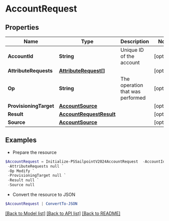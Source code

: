 # AccountRequest
## Properties

Name | Type | Description | Notes
------------ | ------------- | ------------- | -------------
**AccountId** | **String** | Unique ID of the account | [optional] 
**AttributeRequests** | [**AttributeRequest[]**](AttributeRequest.md) |  | [optional] 
**Op** | **String** | The operation that was performed | [optional] 
**ProvisioningTarget** | [**AccountSource**](AccountSource.md) |  | [optional] 
**Result** | [**AccountRequestResult**](AccountRequestResult.md) |  | [optional] 
**Source** | [**AccountSource**](AccountSource.md) |  | [optional] 

## Examples

- Prepare the resource
```powershell
$AccountRequest = Initialize-PSSailpointV2024AccountRequest  -AccountId John.Doe `
 -AttributeRequests null `
 -Op Modify `
 -ProvisioningTarget null `
 -Result null `
 -Source null
```

- Convert the resource to JSON
```powershell
$AccountRequest | ConvertTo-JSON
```

[[Back to Model list]](../README.md#documentation-for-models) [[Back to API list]](../README.md#documentation-for-api-endpoints) [[Back to README]](../README.md)

